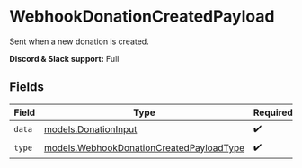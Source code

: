 # WebhookDonationCreatedPayload

Sent when a new donation is created.

**Discord & Slack support:** Full


## Fields

| Field                                                                                      | Type                                                                                       | Required                                                                                   | Description                                                                                |
| ------------------------------------------------------------------------------------------ | ------------------------------------------------------------------------------------------ | ------------------------------------------------------------------------------------------ | ------------------------------------------------------------------------------------------ |
| `data`                                                                                     | [models.DonationInput](../models/donationinput.md)                                         | :heavy_check_mark:                                                                         | N/A                                                                                        |
| `type`                                                                                     | [models.WebhookDonationCreatedPayloadType](../models/webhookdonationcreatedpayloadtype.md) | :heavy_check_mark:                                                                         | N/A                                                                                        |